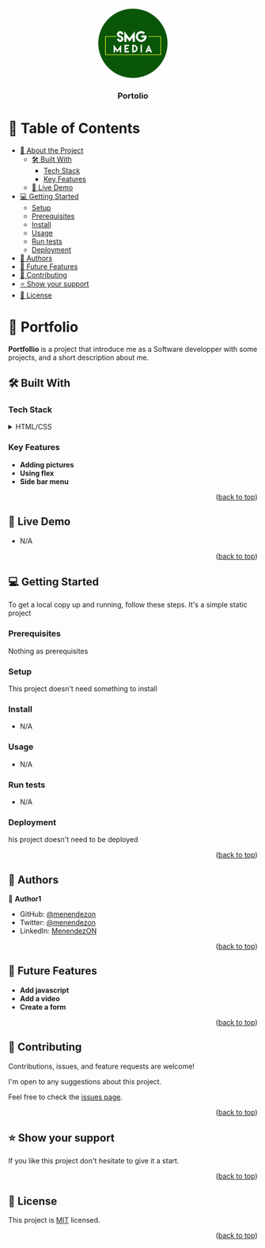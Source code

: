 <a name="readme-top"></a>

<div align="center">
  <img src="images\logo.png" alt="logo" width="140"  height="auto" />
  <br/>
  <h3><b>Portolio</b></h3>

</div>

# 📗 Table of Contents

- [📖 About the Project](#about-project)
  - [🛠 Built With](#built-with)
    - [Tech Stack](#tech-stack)
    - [Key Features](#key-features)
  - [🚀 Live Demo](#live-demo)
- [💻 Getting Started](#getting-started)
  - [Setup](#setup)
  - [Prerequisites](#prerequisites)
  - [Install](#install)
  - [Usage](#usage)
  - [Run tests](#run-tests)
  - [Deployment](#triangular_flag_on_post-deployment)
- [👥 Authors](#authors)
- [🔭 Future Features](#future-features)
- [🤝 Contributing](#contributing)
- [⭐️ Show your support](#support)
- [📝 License](#license)


# 📖 Portfolio <a name="about-project"></a>


**Portfollio** is a project that introduce me as a Software developper with some projects, and a short description about me.

## 🛠 Built With <a name="built-with"></a>

### Tech Stack <a name="tech-stack"></a>

<details>
  <summary>HTML/CSS</summary>
  <summary>Linters</summary>
  <summary>Github</summary>
</details>


### Key Features <a name="key-features"></a>

- **Adding pictures**
- **Using flex**
- **Side bar menu**

<p align="right">(<a href="#readme-top">back to top</a>)</p>

## 🚀 Live Demo <a name="live-demo"></a>

- N/A

<p align="right">(<a href="#readme-top">back to top</a>)</p>


## 💻 Getting Started <a name="getting-started"></a>

To get a local copy up and running, follow these steps. It's a simple static project

### Prerequisites

Nothing as prerequisites

### Setup

This project doesn't need something to install

### Install

- N/A

### Usage

- N/A

### Run tests

- N/A

### Deployment

his project doesn't need to be deployed

<p align="right">(<a href="#readme-top">back to top</a>)</p>

## 👥 Authors <a name="authors"></a>

👤 **Author1**

- GitHub: [@menendezon](https://github.com/Olamiflow6577)
- Twitter: [@menendezon](https://twitter.com/samgenius)
- LinkedIn: [MenendezON](https://linkedin.com/in/samgenius)

<p align="right">(<a href="#readme-top">back to top</a>)</p>

## 🔭 Future Features <a name="future-features"></a>

- **Add javascript**
- **Add a video**
- **Create a form**

<p align="right">(<a href="#readme-top">back to top</a>)</p>

## 🤝 Contributing <a name="contributing"></a>

Contributions, issues, and feature requests are welcome!

I'm open to any suggestions about this project.

Feel free to check the [issues page](../../issues/).


<p align="right">(<a href="#readme-top">back to top</a>)</p>

<!-- SUPPORT -->

## ⭐️ Show your support <a name="support"></a>

If you like this project don't hesitate to give it a start. 

<p align="right">(<a href="#readme-top">back to top</a>)</p>

## 📝 License <a name="license"></a>

This project is [MIT](./LICENSE) licensed.

<p align="right">(<a href="#readme-top">back to top</a>)</p>
